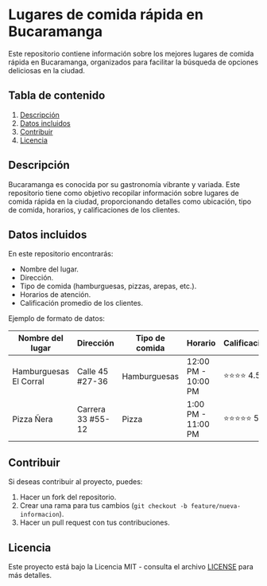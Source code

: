 # Lugares de comida rápida en Bucaramanga

Este repositorio contiene información sobre los mejores lugares de comida rápida en Bucaramanga, organizados para facilitar la búsqueda de opciones deliciosas en la ciudad.

## Tabla de contenido
1. [Descripción](#descripción)
2. [Datos incluidos](#datos-incluidos)
3. [Contribuir](#contribuir)
4. [Licencia](#licencia)

## Descripción

Bucaramanga es conocida por su gastronomía vibrante y variada. Este repositorio tiene como objetivo recopilar información sobre lugares de comida rápida en la ciudad, proporcionando detalles como ubicación, tipo de comida, horarios, y calificaciones de los clientes.

## Datos incluidos

En este repositorio encontrarás:
- Nombre del lugar.
- Dirección.
- Tipo de comida (hamburguesas, pizzas, arepas, etc.).
- Horarios de atención.
- Calificación promedio de los clientes.

Ejemplo de formato de datos:

| **Nombre del lugar**   | **Dirección**          | **Tipo de comida** | **Horario**       | **Calificación** |
|-------------------------|------------------------|---------------------|-------------------|-------------------|
| Hamburguesas El Corral | Calle 45 #27-36       | Hamburguesas       | 12:00 PM - 10:00 PM | ⭐⭐⭐⭐ 4.5         |
| Pizza Ñera             | Carrera 33 #55-12     | Pizza              | 1:00 PM - 11:00 PM | ⭐⭐⭐⭐⭐ 5.0        |

## Contribuir

Si deseas contribuir al proyecto, puedes:
1. Hacer un fork del repositorio.
2. Crear una rama para tus cambios (`git checkout -b feature/nueva-informacion`).
3. Hacer un pull request con tus contribuciones.

## Licencia

Este proyecto está bajo la Licencia MIT - consulta el archivo [LICENSE](LICENSE) para más detalles.
